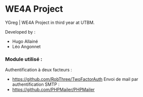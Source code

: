 # WE4A Project

YGreg | WE4A Project in third year at UTBM.

Developed by :
- Hugo Allainé
- Léo Angonnet

### Module utilisé :

Authentification à deux facteurs :
- https://github.com/RobThree/TwoFactorAuth
Envoi de mail par authentification SMTP :
- https://github.com/PHPMailer/PHPMailer